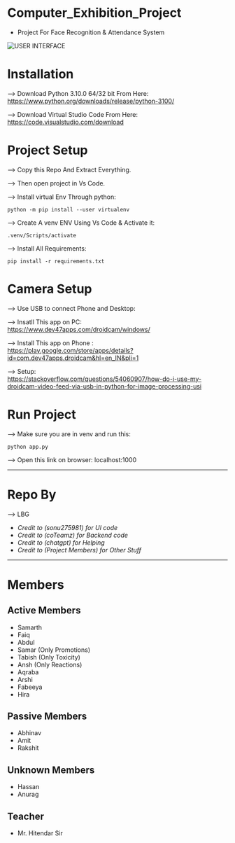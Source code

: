 # Computer_Exhibition_Project
- Project For Face Recognition & Attendance System

![USER INTERFACE](https://github.com/user-attachments/assets/0571f543-1f7e-4b9a-a8c6-1127ec1747e5)

# Installation 

--> Download Python 3.10.0 64/32 bit From Here: <br>
        https://www.python.org/downloads/release/python-3100/


--> Download Virtual Studio Code From Here: <br>
        https://code.visualstudio.com/download

# Project Setup 

--> Copy this Repo And Extract Everything.

--> Then open project in Vs Code.

--> Install virtual Env Through python:
    
```
python -m pip install --user virtualenv
```

--> Create A venv ENV Using Vs Code & Activate it:

```
.venv/Scripts/activate
```
--> Install All Requirements:

```
pip install -r requirements.txt
```

# Camera Setup

--> Use USB to connect Phone and Desktop:

--> Insatll This app on PC: <br>
        https://www.dev47apps.com/droidcam/windows/


--> Install This app on Phone : <br>
        https://play.google.com/store/apps/details?id=com.dev47apps.droidcam&hl=en_IN&pli=1

--> Setup: <br>
        https://stackoverflow.com/questions/54060907/how-do-i-use-my-droidcam-video-feed-via-usb-in-python-for-image-processing-usi

# Run Project

--> Make sure you are in venv and run this:

```
python app.py
```

--> Open this link on browser:
    localhost:1000

-----------------------------------------------------------------------------------------------------
# Repo By 

--> LBG


- *Credit to (sonu275981) for UI code* <br>
- *Credit to (coTeamz) for Backend code* <br>
- *Credit to (chatgpt) for Helping* <br>
- *Credit to (Project Members) for Other Stuff* <br>

-----------------------------------------------------------------------------------------------------

# Members 

## Active Members
- Samarth
- Faiq
- Abdul
- Samar (Only Promotions)
- Tabish (Only Toxicity)
- Ansh (Only Reactions)
- Aqraba
- Arshi
- Fabeeya
- Hira

## Passive Members
- Abhinav
- Amit
- Rakshit

## Unknown Members
- Hassan
- Anurag

## Teacher
- Mr. Hitendar Sir






